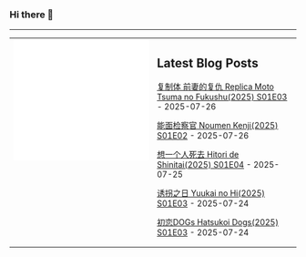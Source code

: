 ### Hi there 👋

<!--
**etng/etng** is a ✨ _special_ ✨ repository because its `README.md` (this file) appears on your GitHub profile.

Here are some ideas to get you started:

- 🔭 I’m currently working on ...
- 🌱 I’m currently learning ...
- 👯 I’m looking to collaborate on ...
- 🤔 I’m looking for help with ...
- 💬 Ask me about ...
- 📫 How to reach me: ...
- 😄 Pronouns: ...
- ⚡ Fun fact: ...
-->


---

<table>
<tr>
<td valign="top" width="50%">
<img src="metrics.svg" alt="Metric" />
</td>
<td valign="top" width="50%">

## Latest Blog Posts
<!-- blog start -->
[复制体 前妻的复仇 Replica Moto Tsuma no Fukushu(2025) S01E03](http://www.fanxinzhui.com/rr/2633#S01E03) - 2025-07-26

[能面检察官 Noumen Kenji(2025) S01E02](http://www.fanxinzhui.com/rr/2636#S01E02) - 2025-07-26

[想一个人死去 Hitori de Shinitai(2025) S01E04](http://www.fanxinzhui.com/rr/2628#S01E04) - 2025-07-25

[诱拐之日 Yuukai no Hi(2025) S01E03](http://www.fanxinzhui.com/rr/2632#S01E03) - 2025-07-24

[初恋DOGs Hatsukoi Dogs(2025) S01E03](http://www.fanxinzhui.com/rr/2630#S01E03) - 2025-07-24
<!-- blog end -->

</td></tr></table>

